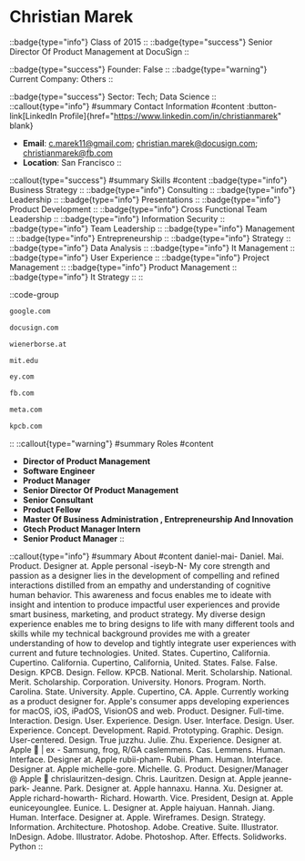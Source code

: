 # Christian Marek
::badge{type="info"}
Class of 2015
::
::badge{type="success"}
Senior Director Of Product Management at DocuSign
::

::badge{type="success"}
Founder: False
::
::badge{type="warning"}
Current Company: Others
::

::badge{type="success"}
Sector: Tech; Data Science
::
::callout{type="info"}
#summary
Contact Information
#content
:button-link[LinkedIn Profile]{href="https://www.linkedin.com/in/christianmarek" blank}
- **Email**: c.marek11@gmail.com; christian.marek@docusign.com; christianmarek@fb.com
- **Location**: San Francisco
::

::callout{type="success"}
#summary
Skills
#content
::badge{type="info"}
Business Strategy
::
::badge{type="info"}
Consulting
::
::badge{type="info"}
Leadership
::
::badge{type="info"}
Presentations
::
::badge{type="info"}
Product Development
::
::badge{type="info"}
Cross Functional Team Leadership
::
::badge{type="info"}
Information Security
::
::badge{type="info"}
Team Leadership
::
::badge{type="info"}
Management
::
::badge{type="info"}
Entrepreneurship
::
::badge{type="info"}
Strategy
::
::badge{type="info"}
Data Analysis
::
::badge{type="info"}
It Management
::
::badge{type="info"}
User Experience
::
::badge{type="info"}
Project Management
::
::badge{type="info"}
Product Management
::
::badge{type="info"}
It Strategy
::
::

::code-group
```bash [Google]
google.com
```
```bash [DocuSign]
docusign.com
```
```bash [Wiener Borse AG - Vienna Stock Exchange]
wienerborse.at
```
```bash [Massachusetts Institute of Technology]
mit.edu
```
```bash [EY]
ey.com
```
```bash [Fb]
fb.com
```
```bash [Meta]
meta.com
```
```bash [Kleiner Perkins Caufield & Byers]
kpcb.com
```
::
::callout{type="warning"}
#summary
Roles
#content
- **Director of Product Management**
- **Software Engineer**
- **Product Manager**
- **Senior Director Of Product Management**
- **Senior Consultant**
- **Product Fellow**
- **Master Of Business Administration , Entrepreneurship And Innovation**
- **Gtech Product Manager Intern**
- **Senior Product Manager**
::

::callout{type="info"}
#summary
About
#content
daniel-mai- Daniel. Mai. Product. Designer at. Apple personal -iseyb-N- My core strength and passion as a designer lies in the development of compelling and refined interactions distilled from an empathy and understanding of cognitive human behavior. This awareness and focus enables me to ideate with insight and intention to produce impactful user experiences and provide smart business, marketing, and product strategy. My diverse design experience enables me to bring designs to life with many different tools and skills while my technical background provides me with a greater understanding of how to develop and tightly integrate user experiences with current and future technologies. United. States. Cupertino, California. Cupertino. California. Cupertino, California, United. States. False. False. Design. KPCB. Design. Fellow. KPCB. National. Merit. Scholarship. National. Merit. Scholarship. Corporation. University. Honors. Program. North. Carolina. State. University. Apple. Cupertino, CA. Apple. Currently working as a product designer for. Apple's consumer apps developing experiences for macOS, iOS, iPadOS, VisionOS and web. Product. Designer. Full-time. Interaction. Design. User. Experience. Design. User. Interface. Design. User. Experience. Concept. Development. Rapid. Prototyping. Graphic. Design. User-centered. Design. True juzzhu. Julie. Zhu. Experience. Designer at. Apple  | ex - Samsung, frog, R/GA caslemmens. Cas. Lemmens. Human. Interface. Designer at. Apple rubii-pham- Rubii. Pham. Human. Interface. Designer at. Apple michelle-gore. Michelle. G. Product. Designer/Manager @ Apple  chrislauritzen-design. Chris. Lauritzen. Design at. Apple jeanne-park- Jeanne. Park. Designer at. Apple hannaxu. Hanna. Xu. Designer at. Apple richard-howarth- Richard. Howarth. Vice. President, Design at. Apple euniceyounglee. Eunice. L. Designer at. Apple haiyuan. Hannah. Jiang. Human. Interface. Designer at. Apple. Wireframes. Design. Strategy. Information. Architecture. Photoshop. Adobe. Creative. Suite. Illustrator. InDesign. Adobe. Illustrator. Adobe. Photoshop. After. Effects. Solidworks. Python
::
